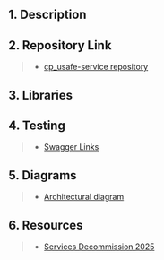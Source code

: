 ## 1. Description

## 2. Repository Link

>- [cp_usafe-service repository](https://github.com/tr/cp_usage-service)

## 3. Libraries

## 4. Testing

>- [Swagger Links](https://dev.azure.com/tr-tax-checkpoint/Checkpoint/_wiki/wikis/Checkpoint.wiki/1175/Swagger-links)

## 5. Diagrams

>- [Architectural diagram](https://lucid.app/lucidchart/9aeb4fc0-5c66-4039-b206-824c0a6d6ddd/edit?invitationId=inv_cd8a8f63-048d-47f2-a008-652ebb79f5ef&page=ACFffVNllQ7.#)

## 6. Resources

>- [Services Decommission 2025](https://trten.sharepoint.com/sites/TRTAKSCheckpointAnswers/SitePages/Services-Decommission-2025.aspx)